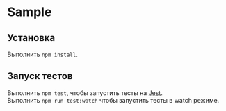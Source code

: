 # Sample

## Установка

Выполнить `npm install`. 

## Запуск тестов

Выполнить `npm test`, чтобы запустить тесты на [Jest](https://jestjs.io/).   
Выполнить `npm run test:watch` чтобы запустить тесты в watch режиме.
